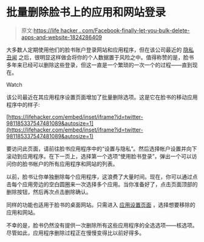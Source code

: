 # 批量删除脸书上的应用和网站登录

> 原文:[https://life hacker . com/Facebook-finally-let-you-bulk-delete-apps-and-website-1824286409](https://lifehacker.com/facebook-finally-lets-you-bulk-delete-apps-and-website-1824286409)

大多数人定期使用他们的脸书账户登录网站和应用程序，但在该公司最近的 [隐私丑闻](https://lifehacker.com/dont-delete-facebook-just-be-smarter-on-facebook-1823922407) 之后，很明显这样做会将你的个人数据置于风险之中。值得称赞的是，脸书多年来已经可以删除这些登录，但这一直是一个繁琐的一次一个的过程——直到现在。

Watch

该公司最近在其应用程序设置页面增加了批量删除选项。这是它在脸书的移动应用程序中的样子:

 [https://lifehacker.com/embed/inset/iframe?id=twitter-981185337547481089&autosize=1](https://lifehacker.com/embed/inset/iframe?id=twitter-981185337547481089&autosize=1) 

要访问此页面，请前往脸书应用程序中的“设置与隐私”。然后选择帐户设置并向下滚动到应用程序。在下一页上，选择第一个选项“使用脸书登录”，弹出一个可以访问你的脸书帐户的所有应用程序和网站的列表。

以前，脸书让你单独删除每个应用程序，这浪费了大量时间。现在，你可以通过点击每个应用旁边的空白圆圈来一次选择多个应用。当你准备好了，点击页面顶部的删除按钮，然后再次点击删除确认。

同样的功能也适用于脸书的桌面网站。只需进入 [应用设置页面](https://www.facebook.com/settings?tab=applications) ，选择想要移除的应用和网站。

不幸的是，脸书仍然没有提供一次删除所有这些应用程序的全选选项——核选项。尽管如此，应用程序删除过程正在慢慢变得比以前好得多。